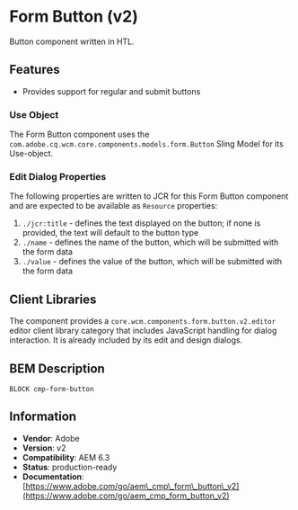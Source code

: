 <!--
Copyright 2017 Adobe

Licensed under the Apache License, Version 2.0 (the "License");
you may not use this file except in compliance with the License.
You may obtain a copy of the License at

    http://www.apache.org/licenses/LICENSE-2.0

Unless required by applicable law or agreed to in writing, software
distributed under the License is distributed on an "AS IS" BASIS,
WITHOUT WARRANTIES OR CONDITIONS OF ANY KIND, either express or implied.
See the License for the specific language governing permissions and
limitations under the License.
-->
Form Button (v2)
====
Button component written in HTL.

## Features
* Provides support for regular and submit buttons

### Use Object
The Form Button component uses the `com.adobe.cq.wcm.core.components.models.form.Button` Sling Model for its Use-object.

### Edit Dialog Properties
The following properties are written to JCR for this Form Button component and are expected to be available as `Resource` properties:

1. `./jcr:title` - defines the text displayed on the button; if none is provided, the text will default to the button type
2. `./name` - defines the name of the button, which will be submitted with the form data
3. `./value` - defines the value of the button, which will be submitted with the form data

## Client Libraries
The component provides a `core.wcm.components.form.button.v2.editor` editor client library category that includes
JavaScript handling for dialog interaction. It is already included by its edit and design dialogs.

## BEM Description
```
BLOCK cmp-form-button
```

## Information
* **Vendor**: Adobe
* **Version**: v2
* **Compatibility**: AEM 6.3
* **Status**: production-ready
* **Documentation**: [https://www.adobe.com/go/aem\_cmp\_form\_button\_v2](https://www.adobe.com/go/aem_cmp_form_button_v2)

